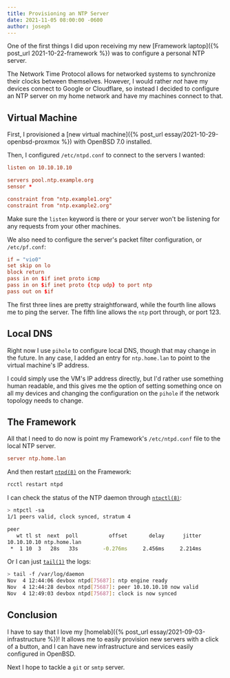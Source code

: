 ```yaml
---
title: Provisioning an NTP Server
date: 2021-11-05 08:00:00 -0600
author: joseph
---
```


One of the first things I did upon receiving my new [Framework laptop]({% post_url 2021-10-22-framework %}) was to configure a personal NTP server.

The Network Time Protocol allows for networked systems to synchronize their clocks between themselves. However, I would rather *not* have my devices connect to Google or Cloudflare, so instead I decided to configure an NTP server on my home network and have my machines connect to that.

## Virtual Machine

First, I provisioned a [new virtual machine]({% post_url essay/2021-10-29-openbsd-proxmox %}) with OpenBSD 7.0 installed.

Then, I configured `/etc/ntpd.conf` to connect to the servers I wanted:

```conf
listen on 10.10.10.10

servers pool.ntp.example.org
sensor *

constraint from "ntp.example1.org"
constraint from "ntp.example2.org"
```

Make sure the `listen` keyword is there or your server won't be listening for any requests from your other machines.

We also need to configure the server's packet filter configuration, or `/etc/pf.conf`:

```conf
if = "vio0"
set skip on lo
block return
pass in on $if inet proto icmp
pass in on $if inet proto {tcp udp} to port ntp
pass out on $if
```

The first three lines are pretty straightforward, while the fourth line allows me to ping the server. The fifth line allows the `ntp` port through, or port 123.

## Local DNS

Right now I use `pihole` to configure local DNS, though that may change in the future. In any case, I added an entry for `ntp.home.lan` to point to the virtual machine's IP address.

I could simply use the VM's IP address directly, but I'd rather use something human readable, and this gives me the option of setting something once on all my devices and changing the configuration on the `pihole` if the network topology needs to change.

## The Framework

All that I need to do now is point my Framework's `/etc/ntpd.conf` file to the local NTP server.

```conf
server ntp.home.lan
```

And then restart [`ntpd(8)`](https://man.openbsd.org/ntpd) on the Framework:

```sh
rcctl restart ntpd
```

I can check the status of the NTP daemon through [`ntpctl(8)`](https://man.openbsd.org/ntpctl):

```sh
> ntpctl -sa
1/1 peers valid, clock synced, stratum 4

peer
   wt tl st  next  poll          offset       delay      jitter
10.10.10.10 ntp.home.lan
 *  1 10  3   28s   33s        -0.276ms     2.456ms     2.214ms
```

Or I can just [`tail(1)`](https://man.openbsd.org/tail) the logs:

```sh
> tail -f /var/log/daemon
Nov  4 12:44:06 devbox ntpd[75687]: ntp engine ready
Nov  4 12:44:28 devbox ntpd[75687]: peer 10.10.10.10 now valid
Nov  4 12:49:03 devbox ntpd[75687]: clock is now synced
```

## Conclusion

I have to say that I love my [homelab]({% post_url essay/2021-09-03-infrastructure %})! It allows me to easily provision new servers with a click of a button, and I can have new infrastructure and services easily configured in OpenBSD.

Next I hope to tackle a `git` or `smtp` server.
